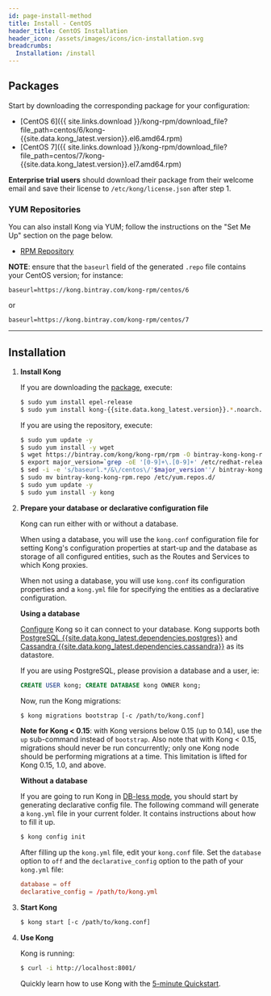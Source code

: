 ```yaml
---
id: page-install-method
title: Install - CentOS
header_title: CentOS Installation
header_icon: /assets/images/icons/icn-installation.svg
breadcrumbs:
  Installation: /install
---
```


## Packages

Start by downloading the corresponding package for your configuration:

- [CentOS 6]({{ site.links.download }}/kong-rpm/download_file?file_path=centos/6/kong-{{site.data.kong_latest.version}}.el6.amd64.rpm)
- [CentOS 7]({{ site.links.download }}/kong-rpm/download_file?file_path=centos/7/kong-{{site.data.kong_latest.version}}.el7.amd64.rpm)

**Enterprise trial users** should download their package from their welcome email and save their license to `/etc/kong/license.json` after step 1.

### YUM Repositories

You can also install Kong via YUM; follow the instructions on the "Set Me Up"
section on the page below.

- [RPM Repository](https://bintray.com/kong/kong-rpm)

**NOTE**: ensure that the `baseurl` field of the generated `.repo` file contains
your CentOS version; for instance:

```
baseurl=https://kong.bintray.com/kong-rpm/centos/6
```
or

```
baseurl=https://kong.bintray.com/kong-rpm/centos/7
```

----

## Installation

1. **Install Kong**

    If you are downloading the [package](#packages), execute:

    ```bash
    $ sudo yum install epel-release
    $ sudo yum install kong-{{site.data.kong_latest.version}}.*.noarch.rpm --nogpgcheck
    ```
    If you are using the repository, execute:

    ```bash
    $ sudo yum update -y
    $ sudo yum install -y wget
    $ wget https://bintray.com/kong/kong-rpm/rpm -O bintray-kong-kong-rpm.repo
    $ export major_version=`grep -oE '[0-9]+\.[0-9]+' /etc/redhat-release | cut -d "." -f1`
    $ sed -i -e 's/baseurl.*/&\/centos\/'$major_version''/ bintray-kong-kong-rpm.repo
    $ sudo mv bintray-kong-kong-rpm.repo /etc/yum.repos.d/
    $ sudo yum update -y
    $ sudo yum install -y kong
    ```

2. **Prepare your database or declarative configuration file**

    Kong can run either with or without a database.

    When using a database, you will use the `kong.conf` configuration file for setting Kong's
    configuration properties at start-up and the database as storage of all configured entities,
    such as the Routes and Services to which Kong proxies.

    When not using a database, you will use `kong.conf` its configuration properties and a `kong.yml`
    file for specifying the entities as a declarative configuration.

    **Using a database**

    [Configure][configuration] Kong so it can connect to your database. Kong supports both [PostgreSQL {{site.data.kong_latest.dependencies.postgres}}](http://www.postgresql.org/) and [Cassandra {{site.data.kong_latest.dependencies.cassandra}}](http://cassandra.apache.org/) as its datastore.

    If you are using PostgreSQL, please provision a database and a user, ie:

    ```sql
    CREATE USER kong; CREATE DATABASE kong OWNER kong;
    ```

    Now, run the Kong migrations:

    ```bash
    $ kong migrations bootstrap [-c /path/to/kong.conf]
    ```

    **Note for Kong < 0.15**: with Kong versions below 0.15 (up to 0.14), use
    the `up` sub-command instead of `bootstrap`. Also note that with Kong <
    0.15, migrations should never be run concurrently; only one Kong node
    should be performing migrations at a time. This limitation is lifted for
    Kong 0.15, 1.0, and above.

    **Without a database**

    If you are going to run Kong in [DB-less mode](/{{site.data.kong_latest.release}}/db-less-and-declarative-config/),
    you should start by generating declarative config file. The following command will generate a `kong.yml`
    file in your current folder. It contains instructions about how to fill it up.

    ``` bash
    $ kong config init
    ```

    After filling up the `kong.yml` file, edit your `kong.conf` file. Set the `database` option
    to `off` and the `declarative_config` option to the path of your `kong.yml` file:

    ``` conf
    database = off
    declarative_config = /path/to/kong.yml
    ```

3. **Start Kong**

    ```bash
    $ kong start [-c /path/to/kong.conf]
    ```

4. **Use Kong**

    Kong is running:

    ```bash
    $ curl -i http://localhost:8001/
    ```

    Quickly learn how to use Kong with the [5-minute Quickstart](/latest/getting-started/quickstart).

[configuration]: /{{site.data.kong_latest.release}}/configuration#database
